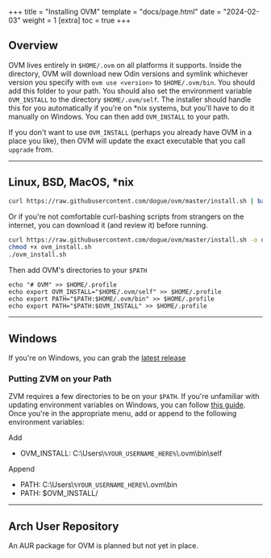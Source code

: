 +++
title = "Installing OVM"
template = "docs/page.html"
date = "2024-02-03"
weight = 1
[extra]
toc = true
+++

## Overview

OVM lives entirely in `$HOME/.ovm` on all platforms it supports. Inside the directory, OVM will download new Odin versions and symlink whichever version you specify with `ovm use <version>` to `$HOME/.ovm/bin`. You should add this folder to your path. You should also set the environment variable `OVM_INSTALL` to the directory `$HOME/.ovm/self`. The installer should handle this for you automatically if you're on *nix systems, but you'll have to do it manually on Windows. You can then add `OVM_INSTALL` to your path.

If you don't want to use `OVM_INSTALL` (perhaps you already have OVM in a place you like), then OVM will update the exact executable that you call `upgrade` from. 

---

## Linux, BSD, MacOS, *nix

```sh
curl https://raw.githubusercontent.com/dogue/ovm/master/install.sh | bash
```

Or if you're not comfortable curl-bashing scripts from strangers on the internet, you can download it (and review it) before running.

```sh
curl https://raw.githubusercontent.com/dogue/ovm/master/install.sh -o ovm_install.sh
chmod +x ovm_install.sh
./ovm_install.sh
```

Then add OVM's directories to your `$PATH`

```
echo "# OVM" >> $HOME/.profile
echo export OVM_INSTALL="$HOME/.ovm/self" >> $HOME/.profile
echo export PATH="$PATH:$HOME/.ovm/bin" >> $HOME/.profile
echo export PATH="$PATH:$OVM_INSTALL" >> $HOME/.profile
```

---

## Windows

If you're on Windows, you can grab the [latest release](https://github.com/dogue/ovm/releases/latest)

### Putting ZVM on your Path

ZVM requires a few directories to be on your `$PATH`. If you're unfamiliar with updating environment variables on Windows, you can follow [this guide](https://www.computerhope.com/issues/ch000549.htm). Once you're in the appropriate menu, add or append to the following environment variables:

Add
* OVM_INSTALL: C:\Users\\`%YOUR_USERNAME_HERE%`\\.ovm\bin\self

Append
* PATH: C:\Users\\`%YOUR_USERNAME_HERE%`\\.ovm\bin
* PATH: $OVM_INSTALL/

---

## Arch User Repository

An AUR package for OVM is planned but not yet in place.
